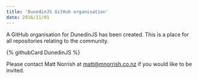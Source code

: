 ```yaml
---
title: 'DunedinJS GitHub organisation'
date: 2016/11/01
---
```


A GitHub organisation for DunedinJS has been created. This is a place for all repositories relating to the community.

{% githubCard DunedinJS %}

Please contact Matt Norrish at matt@mnorrish.co.nz if you would like to be invited.
